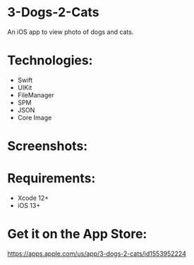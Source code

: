 # 3-Dogs-2-Cats
An iOS app to view photo of dogs and cats.

# Technologies:
  - Swift
  - UIKit
  - FileManager
  - SPM
  - JSON
  - Core Image
  
# Screenshots:



# Requirements:
  - Xcode 12+
  - iOS 13+
# Get it on the App Store:
https://apps.apple.com/us/app/3-dogs-2-cats/id1553952224
